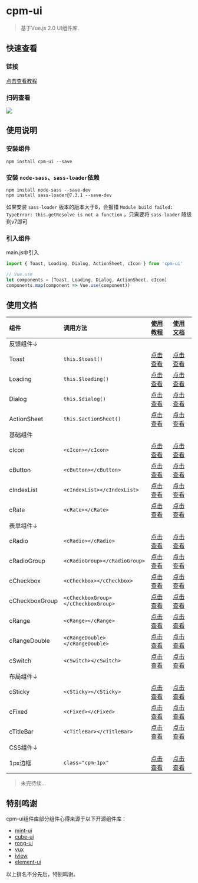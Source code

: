 # cpm-ui

> 基于Vue.js 2.0 UI组件库.

## 快速查看

### 链接
[点击查看教程](https://cpm828.github.io/cpm_ui/demo/index.html#/)

### 扫码查看
<img src="https://blog.pimichen.com/images/public/cpm_ui.png">


## 使用说明

### 安装组件
```
npm install cpm-ui --save
```


### 安装 `node-sass`、`sass-loader`依赖
```
npm install node-sass --save-dev
npm install sass-loader@7.3.1 --save-dev
```
如果安装 `sass-loader` 版本的版本大于8，会报错 `Module build failed: TypeError: this.getResolve is not a function` ，只需要将 `sass-loader` 降级到v7即可

### 引入组件
main.js中引入
```js
import { Toast, Loading, Dialog, ActionSheet, cIcon } from 'cpm-ui'

// Vue.use
let components = [Toast, Loading, Dialog, ActionSheet, cIcon]
components.map(component => Vue.use(component))
```



## 使用文档
<!--
  非markdown文档: https://cpm828.github.io/cpm_ui/***
  markdown文档:   https://github.com/cpm828/cpm828.github.io/blob/master/cpm_ui/document/***
-->
|组件|调用方法|[使用教程](http://cpm828.github.io/cpm_ui/demo/index.html)|[使用文档](https://github.com/cpm828/cpm828.github.io/tree/master/cpm_ui/document)|
|:---|:---|:---|:---|
|反馈组件↓||||
|Toast|`this.$toast()`|[点击查看](https://cpm828.github.io/cpm_ui/demo/index.html#/toast)|[点击查看](https://github.com/cpm828/cpm828.github.io/blob/master/cpm_ui/document/Toast.md)|
|Loading|`this.$loading()`|[点击查看](https://cpm828.github.io/cpm_ui/demo/index.html#/loading)|[点击查看](https://github.com/cpm828/cpm828.github.io/blob/master/cpm_ui/document/Loading.md)|
|Dialog|`this.$dialog()`|[点击查看](https://cpm828.github.io/cpm_ui/demo/index.html#/dialog)|[点击查看](https://github.com/cpm828/cpm828.github.io/blob/master/cpm_ui/document/Dialog.md)|
|ActionSheet|`this.$actionSheet()`|[点击查看](https://cpm828.github.io/cpm_ui/demo/index.html#/actionsheet)|[点击查看](https://github.com/cpm828/cpm828.github.io/blob/master/cpm_ui/document/ActionSheet.md)|
|基础组件||||
|cIcon|`<cIcon></cIcon>`|[点击查看](https://cpm828.github.io/cpm_ui/demo/index.html#/icon)|[点击查看](https://github.com/cpm828/cpm828.github.io/blob/master/cpm_ui/document/cIcon.md)|
|cButton|`<cButton></cButton>`|[点击查看](https://cpm828.github.io/cpm_ui/demo/index.html#/button)|[点击查看](https://github.com/cpm828/cpm828.github.io/blob/master/cpm_ui/document/cButton.md)|
|cIndexList|`<cIndexList></cIndexList>`|[点击查看](https://cpm828.github.io/cpm_ui/demo/index.html#/indexlist)|[点击查看](https://github.com/cpm828/cpm828.github.io/blob/master/cpm_ui/document/cIndexList.md)|
|cRate|`<cRate></cRate>`|[点击查看](https://cpm828.github.io/cpm_ui/demo/index.html#/rate)|[点击查看](https://github.com/cpm828/cpm828.github.io/blob/master/cpm_ui/document/cRate.md)|
|表单组件↓||||
|cRadio|`<cRadio></cRadio>`|[点击查看](https://cpm828.github.io/cpm_ui/demo/index.html#/radio)|[点击查看](https://github.com/cpm828/cpm828.github.io/blob/master/cpm_ui/document/cRadio.md)|
|cRadioGroup|`<cRadioGroup></cRadioGroup>`|[点击查看](https://cpm828.github.io/cpm_ui/demo/index.html#/radiogroup)|[点击查看](https://github.com/cpm828/cpm828.github.io/blob/master/cpm_ui/document/cRadioGroup.md)|
|cCheckbox|`<cCheckbox></cCheckbox>`|[点击查看](https://cpm828.github.io/cpm_ui/demo/index.html#/checkbox)|[点击查看](https://github.com/cpm828/cpm828.github.io/blob/master/cpm_ui/document/cCheckbox.md)|
|cCheckboxGroup|`<cCheckboxGroup></cCheckboxGroup>`|[点击查看](https://cpm828.github.io/cpm_ui/demo/index.html#/checkboxgroup)|[点击查看](https://github.com/cpm828/cpm828.github.io/blob/master/cpm_ui/document/cCheckboxGroup.md)|
|cRange|`<cRange></cRange>`|[点击查看](https://cpm828.github.io/cpm_ui/demo/index.html#/range)|[点击查看](https://github.com/cpm828/cpm828.github.io/blob/master/cpm_ui/document/cRange.md)|
|cRangeDouble|`<cRangeDouble></cRangeDouble>`|[点击查看](https://cpm828.github.io/cpm_ui/demo/index.html#/rangedouble)|[点击查看](https://github.com/cpm828/cpm828.github.io/blob/master/cpm_ui/document/cRangeDouble.md)|
|cSwitch|`<cSwitch></cSwitch>`|[点击查看](https://cpm828.github.io/cpm_ui/demo/index.html#/switch)|[点击查看](https://github.com/cpm828/cpm828.github.io/blob/master/cpm_ui/document/cSwitch.md)|
|布局组件↓||||
|cSticky|`<cSticky></cSticky>`|[点击查看](https://cpm828.github.io/cpm_ui/demo/index.html#/sticky)|[点击查看](https://github.com/cpm828/cpm828.github.io/blob/master/cpm_ui/document/cSticky.md)|
|cFixed|`<cFixed></cFixed>`|[点击查看](https://cpm828.github.io/cpm_ui/demo/index.html#/fixed)|[点击查看](https://github.com/cpm828/cpm828.github.io/blob/master/cpm_ui/document/cFixed.md)|
|cTitleBar|`<cTitleBar></cTitleBar>`|[点击查看](https://cpm828.github.io/cpm_ui/demo/index.html#/titlebar)|[点击查看](https://github.com/cpm828/cpm828.github.io/blob/master/cpm_ui/document/cTitleBar.md)|
|CSS组件↓||||
|1px边框|`class="cpm-1px"`|[点击查看](https://cpm828.github.io/cpm_ui/demo/index.html#/cssonepx)|[点击查看](https://github.com/cpm828/cpm828.github.io/blob/master/cpm_ui/document/cssOnePx.md)|

> 未完待续...


## 特别鸣谢
cpm-ui组件库部分组件心得来源于以下开源组件库：
- [mint-ui](http://mint-ui.github.io/docs/#/zh-cn2)
- [cube-ui](https://didi.github.io/cube-ui/)
- [rong-ui](https://rong360.github.io/rong-ui/demo/index.html#/)
- [vux](https://doc.vux.li/zh-CN/components/actionsheet.html)
- [iview](https://www.iviewui.com/docs/introduce)
- [element-ui](https://element.eleme.cn/#/zh-CN/component/quickstart)

以上排名不分先后，特别鸣谢。